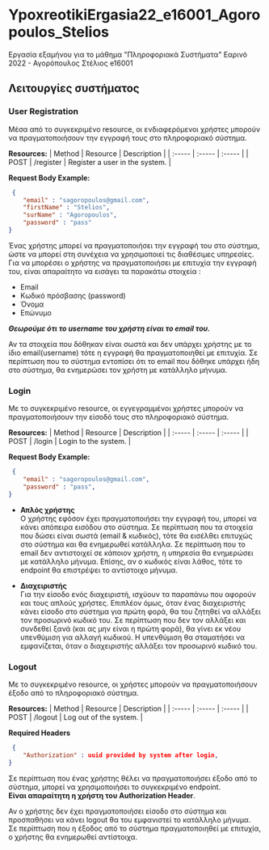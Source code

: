 # YpoxreotikiErgasia22_e16001_Agoropoulos_Stelios
Εργασία εξαμήνου για το μάθημα "Πληροφοριακά Συστήματα" Εαρινό 2022 - Αγορόπουλος Στέλιος e16001


## Λειτουργίες συστήματος

### User Registration

Μέσα από το συγκεκριμένο resource, οι ενδιαφερόμενοι χρήστες μπορούν να πραγματοποιήσουν την εγγραφή τους στο πληροφοριακό σύστημα.

**Resources:**
| Method | Resource | Description |
| :----- |  :----- | :----- |
| POST | /register | Register a user in the system. | 


**Request Body Example:**
```json
 {
	"email" : "sagoropoulos@gmail.com",
	"firstName" : "Stelios", 
	"surName" : "Agoropoulos",
	"password" : "pass"
}
```

Ένας χρήστης μπορεί να πραγματοποιήσει την εγγραφή του στο σύστημα, ώστε να μπορεί στη συνέχεια να χρησιμοποιεί τις διαθέσιμες υπηρεσίες.
Για να μπορέσει ο χρήστης να πραγματοποιήσει με επιτυχία την εγγραφή του, είναι απαραίτητο να εισάγει τα παρακάτω στοιχεία : 
- Email
- Κωδικό πρόσβασης (password)
- Όνομα
- Επώνυμο

***Θεωρούμε ότι το username του χρήστη είναι το email του.***

Αν τα στοιχεία που δόθηκαν είναι σωστά και δεν υπάρχει χρήστης με το ίδιο email(username) τότε η εγγραφή θα πραγματοποιηθεί με επιτυχία.
Σε περίπτωση που το σύστημα εντοπίσει ότι το email που δόθηκε υπάρχει ήδη στο σύστημα, θα ενημερώσει τον χρήστη με κατάλληλο μήνυμα.


### Login

Με το συγκεκριμένο resource, οι εγγεγραμμένοι χρήστες μπορούν να πραγματοποιήσουν την είσοδό τους στο πληροφοριακό σύστημα.

**Resources:**
| Method | Resource | Description |
| :----- |  :----- | :----- |
| POST | /login | Login to the system. | 

**Request Body Example:**
```json
 {
	"email" : "sagoropoulos@gmail.com",
	"password" : "pass", 
}
```

- **Απλός χρήστης**<br/>
Ο χρήστης εφόσον έχει πραγματοποιήσει την εγγραφή του, μπορεί να κάνει απόπειρα εισόδου στο σύστημα. Σε περίπτωση που τα στοιχεία που δώσει είναι σωστά (email & κωδικός), τότε
θα εισέλθει επιτυχώς στο σύστημα και θα ενημερωθεί κατάλληλα. Σε περίπτωση που το email δεν αντιστοιχεί σε κάποιον χρήστη, η υπηρεσία θα ενημερώσει με κατάλληλο μήνυμα.
Επίσης, αν ο κωδικός είναι λάθος, τότε το endpoint θα επιστρέψει το αντίστοιχο μήνυμα.

- **Διαχειριστής**<br/>
Για την είσοδο ενός διαχειριστή, ισχύουν τα παραπάνω που αφορούν και τους απλούς χρήστες. Επιπλέον όμως, όταν ένας διαχειριστής κάνει είσοδο στο σύστημα για πρώτη φορά, θα του ζητηθεί να 
αλλάξει τον προσωρινό κωδικό του. Σε περίπτωση που δεν τον αλλάξει και συνδεθεί ξανά (και ας μην είναι η πρώτη φορά), θα γίνει εκ νέου υπενθύμιση για αλλαγή κωδικού.
Η υπενθύμιση θα σταματήσει να εμφανίζεται, όταν ο διαχειριστής αλλάξει τον προσωρινό κωδικό του.

### Logout

Με το συγκεκριμένο resource, οι χρήστες μπορούν να πραγματοποιήσουν έξοδο από το πληροφοριακό σύστημα.

**Resources:**
|	Method	| Resource	|	Description				|
|	:-----	|	:-----	|	:-----					|
|	POST	|	/logout	|	Log out of the system.	| 

**Required Headers**
```json
 {
	"Authorization" : uuid provided by system after login,
}
```

Σε περίπτωση που ένας χρήστης θέλει να πραγματοποιήσει έξοδο από το σύστημα, μπορεί να χρησιμοποιήσει το συγκεκριμένο endpoint.</br>
**Είναι απαραίτητη η χρήστη του Authorization Header**.</br>

Αν ο χρήστης δεν έχει πραγματοποιήσει είσοδο στο σύστημα και προσπαθήσει να κάνει logout θα του εμφανιστεί το κατάλληλο μήνυμα. </br>
Σε περίπτωση που η έξοδος από το σύστημα πραγματοποιηθεί με επιτυχία, ο χρήστης θα ενημερωθεί αντίστοιχα.